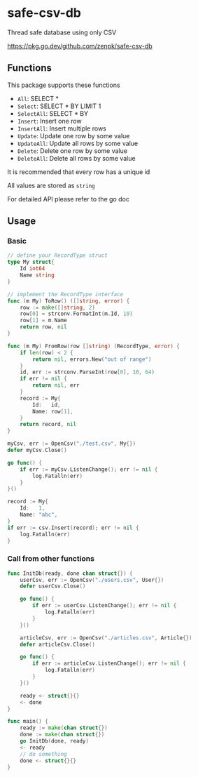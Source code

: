 # safe-csv-db

Thread safe database using only CSV

<https://pkg.go.dev/github.com/zenpk/safe-csv-db>

## Functions

This package supports these functions

- `All`: SELECT *
- `Select`: SELECT * BY LIMIT 1
- `SelectAll`: SELECT * BY
- `Insert`: Insert one row
- `InsertAll`: Insert multiple rows
- `Update`: Update one row by some value
- `UpdateAll`: Update all rows by some value
- `Delete`: Delete one row by some value
- `DeleteAll`: Delete all rows by some value

It is recommended that every row has a unique id

All values are stored as `string`

For detailed API please refer to the go doc

## Usage

### Basic

```go
// define your RecordType struct
type My struct{
    Id int64
    Name string
}

// implement the RecordType interface
func (m My) ToRow() ([]string, error) {
    row := make([]string, 2)
    row[0] = strconv.FormatInt(m.Id, 10)
    row[1] = m.Name
    return row, nil
}

func (m My) FromRow(row []string) (RecordType, error) {
    if len(row) < 2 {
        return nil, errors.New("out of range")
    }
    id, err := strconv.ParseInt(row[0], 10, 64)
    if err != nil {
        return nil, err
    }
    record := My{
        Id:   id,
        Name: row[1],
    }
    return record, nil
}

myCsv, err := OpenCsv("./test.csv", My{})
defer myCsv.Close()

go func() {
    if err := myCsv.ListenChange(); err != nil {
        log.Fatalln(err)
    }
}()

record := My{
    Id:   1,
    Name: "abc",
}
if err := csv.Insert(record); err != nil {
    log.Fatalln(err)
}
```

### Call from other functions

```go
func InitDb(ready, done chan struct{}) {
    userCsv, err := OpenCsv("./users.csv", User{})
    defer userCsv.Close()

    go func() {
        if err := userCsv.ListenChange(); err != nil {
            log.Fatalln(err)
        }
    }()

    articleCsv, err := OpenCsv("./articles.csv", Article{})
    defer articleCsv.Close()

    go func() {
        if err := articleCsv.ListenChange(); err != nil {
            log.Fatalln(err)
        }
    }()

    ready <- struct{}{}
    <- done
}

func main() {
    ready := make(chan struct{})
    done := make(chan struct{})
    go InitDb(done, ready)
    <- ready
    // do something
    done <- struct{}{}
}
```
